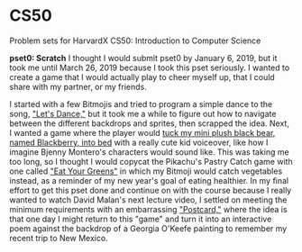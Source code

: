 # CS50
Problem sets for HarvardX CS50: Introduction to Computer Science

**pset0: Scratch**
I thought I would submit pset0 by January 6, 2019, but it took me until March 26, 2019 because I took this pset seriously. I wanted to create a game that I would actually play to cheer myself up, that I could share with my partner, or my friends. 

I started with a few Bitmojis and tried to program a simple dance to the song, ["Let's Dance,"](https://scratch.mit.edu/projects/269692318/) but it took me a while to figure out how to navigate between the different backdrops and sprites, then scrapped the idea. Next, I wanted a game where the player would [tuck my mini plush black bear, named Blackberry, into bed](https://scratch.mit.edu/projects/278416067/) with a really cute kid voiceover, like how I imagine Bjenny Montero's characters would sound like. This was taking me too long, so I thought I would copycat the Pikachu's Pastry Catch game with one called ["Eat Your Greens"](https://scratch.mit.edu/projects/282480608/) in which my Bitmoji would catch vegetables instead, as a reminder of my new year's goal of eating healthier. In my final effort to get this pset done and continue on with the course because I really wanted to watch David Malan's next lecture video, I settled on meeting the minimum requirements with an embarrassing ["Postcard,"](https://scratch.mit.edu/projects/297401615/) where the idea is that one day I might return to this "game" and turn it into an interactive poem against the backdrop of a Georgia O'Keefe painting to remember my recent trip to New Mexico.